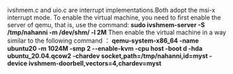ivshmem.c and uio.c are interrupt implementations.Both adopt the msi-x interrupt mode. 
  To enable the virtual machine, you need to first enable the server of qemu, that is, use the command: **sudo ivshmem-server -S /tmp/nahanni  -m /dev/shm/ -l 2M**
  Then enable the virtual machine in a way similar to the following command ： 
   **qemu-system-x86_64 -name ubuntu20 -m 1024M -smp 2 --enable-kvm -cpu host -boot d -hda ubuntu_20.04.qcow2  -chardev socket,path=/tmp/nahanni,id=myst -device ivshmem-doorbell,vectors=4,chardev=myst**
